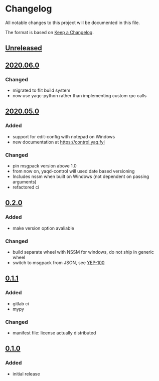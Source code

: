 # Changelog
All notable changes to this project will be documented in this file.

The format is based on [Keep a Changelog](https://keepachangelog.com/).

## [Unreleased]

## [2020.06.0]

### Changed
- migrated to flit build system
- now use yaqc-python rather than implementing custom rpc calls

## [2020.05.0]

### Added
- support for edit-config with notepad on Windows
- new documentation at https://control.yaq.fyi

### Changed
- pin msgpack version above 1.0
- from now on, yaqd-control will used date based versioning
- Includes nssm when built on Windows (not dependent on passing arguments)
- refactored ci

## [0.2.0]

### Added
- make version option avaliable

### Changed
- build separate wheel with NSSM for windows, do not ship in generic wheel
- switch to msgpack from JSON, see [YEP-100](https://yeps.yaq.fyi/100/)

## [0.1.1]

### Added
- gitlab ci
- mypy

### Changed
- manifest file: license actually distributed

## [0.1.0]

### Added
- initial release

[Unreleased]: https://gitlab.com/yaq/yaqd-control/-/compare/v2020.06.0...master
[2020.06.0]: https://gitlab.com/yaq/yaqd-control/-/compare/v2020.05.0...v2020.06.0
[2020.05.0]: https://gitlab.com/yaq/yaqd-control/-/compare/v0.2.0...v2020.05.0
[0.2.0]: https://gitlab.com/yaq/yaqd-control/-/compare/v0.1.1...v0.2.0
[0.1.1]: https://gitlab.com/yaq/yaqd-control/-/compare/v0.1.0...v0.1.1
[0.1.0]: https://gitlab.com/yaq/yaqd-control/-/tags/v0.1.0

